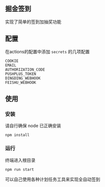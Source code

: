 ## 掘金签到

实现了简单的签到加抽奖功能

## 配置

在actions的配置中添加 `secrets` 的几项配置

```
COOKIE
EMAIL
AUTHORIZATION_CODE
PUSHPLUS_TOKEN
DINGDING_WEBHOOK
FEISHU_WEBHOOK
```

## 使用

### 安装

请自行确保 node 已正确安装

`npm install`

### 运行

终端进入根目录

`npm run start`

可以自己使用各种计划任务工具来实现全自动签到